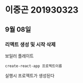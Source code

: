 # 이중곤 201930323

## 9월 08일 

### 리액트 생성 및 시작 삭제
보일러 플레이트  
```
create-react-app 프로젝트이름 
```
실행시 프로젝트가 생성된다
